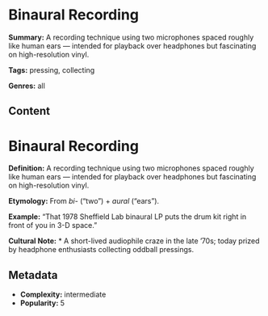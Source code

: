 # Binaural Recording

**Summary:** A recording technique using two microphones spaced roughly like human ears — intended for playback over headphones but fascinating on high-resolution vinyl.

**Tags:** pressing, collecting

**Genres:** all

## Content

# Binaural Recording

**Definition:** A recording technique using two microphones spaced roughly like human ears — intended for playback over headphones but fascinating on high-resolution vinyl.

**Etymology:** From *bi-* (“two”) + *aural* (“ears”).

**Example:** “That 1978 Sheffield Lab binaural LP puts the drum kit right in front of you in 3-D space.”

**Cultural Note:** * A short-lived audiophile craze in the late ’70s; today prized by headphone enthusiasts collecting oddball pressings.

## Metadata

- **Complexity:** intermediate
- **Popularity:** 5
